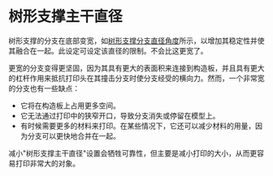 树形支撑主干直径
====
树形支撑的分支在底部变宽，如[树形支撑分支直径角度](support_tree_branch_diameter_angle.md)所示，以增加其稳定性并使其融合在一起。此设定可设定该直径的限制。不会比这更宽了。

更宽的分支变得更坚固，因为其具有更大的表面积来连接到构造板，并且具有更大的杠杆作用来抵抗打印头在其撞击分支时使分支经受的横向力。然而，一个非常宽的分支也有一些缺点：

* 它将在构造板上占用更多空间。
* 它无法通过打印中的狭窄开口，导致分支消失或停留在模型上。
* 有时候需要更多的材料来打印。在某些情况下，它还可以减少材料的用量，因为分支可以更快地合并在一起。

减小"树形支撑主干直径"设置会牺牲可靠性，但主要是减小打印的大小，从而更容易打印非常大的对象。
